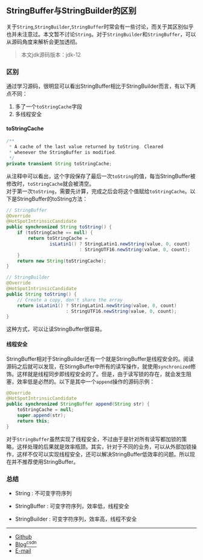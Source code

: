 ## StringBuffer与StringBuilder的区别

关于`String`,`StringBuilder`,`StringBuffer`时常会有一些讨论，而关于其区别似乎也并未注意过。本文暂不讨论`String`。对于`StringBuilder`和`StringBuffer`，可以从源码角度来解析会更加透彻。

> 本文jdk源码版本：jdk-12

### 区别

通过学习源码，很明显可以看出StringBuffer相比于StringBuilder而言，有以下两点不同：

1. 多了一个`toStringCache`字段
2. 多线程安全

#### toStringCache

```java
/**
 * A cache of the last value returned by toString. Cleared
 * whenever the StringBuffer is modified.
 */
private transient String toStringCache;
```

从注释中可以看出，这个字段保存了最后一次`toString`的值，每当StringBuffer被修改时，`toStringCache`就会被清空。<br>
对于第一次`toString`，需要先计算，完成之后会将这个值赋给`toStringCache`。以下是StringBuffer的toString方法：

```java
// StringBuffer
@Override
@HotSpotIntrinsicCandidate
public synchronized String toString() {
    if (toStringCache == null) {
        return toStringCache =
                isLatin1() ? StringLatin1.newString(value, 0, count)
                           : StringUTF16.newString(value, 0, count);
    }
    return new String(toStringCache);
}
```

```java
// StringBuilder
@Override
@HotSpotIntrinsicCandidate
public String toString() {
    // Create a copy, don't share the array
    return isLatin1() ? StringLatin1.newString(value, 0, count)
                      : StringUTF16.newString(value, 0, count);
}
```

这种方式，可以让读StringBuffer很容易。

#### 线程安全

StringBuffer相对于StringBuilder还有一个就是StringBuffer是线程安全的。阅读源码之后就可以发现，在StirngBuffer中所有的读写操作，就使用`synchronized`修饰。这样就是线程同步即线程安全的了。但是，由于读写锁的存在，就会发生阻塞，效率低是必然的。以下是其中一个`append`操作的源码示例：

```java
@Override
@HotSpotIntrinsicCandidate
public synchronized StringBuffer append(String str) {
    toStringCache = null;
    super.append(str);
    return this;
}
```

对于`StringBuffer`虽然实现了线程安全，不过由于是针对所有读写都加锁的策略，这样处理的后果就是效率瓶颈。其实，针对于不同的业务，可以从外部加锁操作，这样不仅可以实现线程安全，还可以解决StringBuffer低效率的问题。所以现在并不推荐使用StringBuffer。

### 总结

- String : 不可变字符序列

- StringBuffer : 可变字符序列，效率低，线程安全

- StringBuilder : 可变字符序列，效率高，线程不安全

------------

- [Github](https://github.com/qwhai)
- [Blog<sup>csdn</sup>](https://qwhai.blog.csdn.net)
- [E-mail](return_zero0@163.com)
